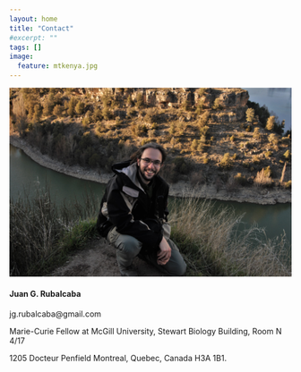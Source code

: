 ```yaml
---
layout: home
title: "Contact"
#excerpt: ""
tags: []
image:
  feature: mtkenya.jpg
---
```

<div class="tiles">
<div class="tile">
<img src="../images/jr.jpg" width="600px"  />
  </div>
<div class="tile">

<h4> Juan G. Rubalcaba </h4> 
<p> jg.rubalcaba@gmail.com  </p>
<p> Marie-Curie Fellow at McGill University, 
Stewart Biology Building, 
Room N 4/17 </p>
1205 Docteur Penfield
Montreal, Quebec, Canada H3A 1B1.

</div>
